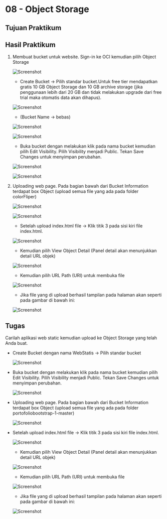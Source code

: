 # 08 - Object Storage

## Tujuan Praktikum

## Hasil Praktikum

1. Membuat bucket untuk website. Sign-in ke OCI kemudian pilih Object Storage

    ![Screenshot](img/1.PNG)

    - Create Bucket → Pilih standar bucket.Untuk free tier mendapatkan gratis 10 GB Object Storage dan 10 GB archive storage (jika penggunaan lebih dari 20 GB dan tidak melakukan upgrade dari free trial maka otomatis data akan dihapus).

    ![Screenshot](img/2.PNG)

    - (Bucket Name → bebas)

    ![Screenshot](img/3.PNG)

    ![Screenshot](img/4.PNG)

    - Buka bucket dengan melakukan klik pada nama bucket kemudian pilih Edit Visibility. Pilih Visibility menjadi Public. Tekan Save Changes untuk menyimpan perubahan.

    ![Screenshot](img/5.PNG)

    ![Screenshot](img/6.PNG)

2. Uploading web page. Pada bagian bawah dari Bucket Information terdapat box Object (upload semua file yang ada pada folder colorFliper)

    ![Screenshot](img/7.PNG)

    ![Screenshot](img/8.PNG)

    - Setelah upload index.html file → Klik titik 3 pada sisi kiri file index.html.

    ![Screenshot](img/9.PNG)

    - Kemudian pilih View Object Detail (Panel detail akan menunjukkan detail URL objek)

    ![Screenshot](img/10.PNG)

    - Kemudian pilih URL Path (URI) untuk membuka file 

    ![Screenshot](img/12.PNG)

    - Jika file yang di upload berhasil tampilan pada halaman akan seperti pada gambar di bawah ini: 

    ![Screenshot](img/11.PNG)

## Tugas

Carilah aplikasi web static kemudian upload ke Object Storage yang telah Anda buat.

- Create Bucket dengan nama WebStatis → Pilih standar bucket

    ![Screenshot](img/tgs1.PNG)

- Buka bucket dengan melakukan klik pada nama bucket kemudian pilih Edit Visibility. Pilih Visibility menjadi Public. Tekan Save Changes untuk menyimpan perubahan.

    ![Screenshot](img/tgs2.PNG)

- Uploading web page. Pada bagian bawah dari Bucket Information terdapat box Object (upload semua file yang ada pada folder portofoliobootstrap-1-master)

    ![Screenshot](img/tgs2.PNG)

- Setelah upload index.html file → Klik titik 3 pada sisi kiri file index.html.

    ![Screenshot](img/9.PNG)

    - Kemudian pilih View Object Detail (Panel detail akan menunjukkan detail URL objek)

    ![Screenshot](img/10.PNG)

    - Kemudian pilih URL Path (URI) untuk membuka file 

    ![Screenshot](img/12.PNG)

    - Jika file yang di upload berhasil tampilan pada halaman akan seperti pada gambar di bawah ini: 

    ![Screenshot](img/11.PNG)


